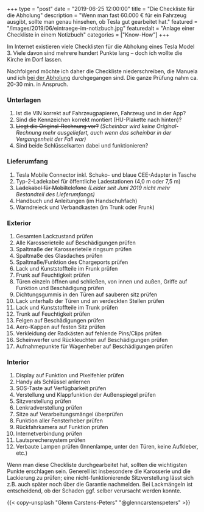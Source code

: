 +++
type = "post"
date = "2019-06-25 12:00:00"
title = "Die Checkliste für die Abholung"
description = "Wenn man fast 60.000 € für ein Fahrzeug ausgibt, sollte man genau hinsehen, ob Tesla gut gearbeitet hat."
featured = "/images/2019/06/eintraege-im-notizbuch.jpg"
featuredalt = "Anlage einer Checkliste in einem Notizbuch"
categories = ["Know-How"]
+++

Im Internet existieren viele Checklisten für die Abholung eines Tesla Model 3. Viele davon sind mehrere hundert Punkte lang – doch ich wollte die Kirche im Dorf lassen.

Nachfolgend möchte ich daher die Checkliste niederschreiben, die Manuela und ich [bei der Abholung](/blog/2019/06/der-tag-der-abholung/) durchgegangen sind. Die ganze Prüfung nahm ca. 20-30 min. in Anspruch.

### Unterlagen

1. Ist die VIN korrekt auf Fahrzeugpapieren, Fahrzeug und in der App?
1. Sind die Kennzeichen korrekt montiert (HU-Plakette nach hinten)?
1. ~~Liegt die Original-Rechnung vor?~~ *(Scheinbar wird keine Original-Rechnung mehr ausgeliefert, auch wenn das scheinbar in der Vergangenheit der Fall war)*
1. Sind beide Schlüsselkarten dabei und funktionieren?

### Lieferumfang

1. Tesla Mobile Connector inkl. Schuko- und blaue CEE-Adapter in Tasche
1. Typ-2-Ladekabel für öffentliche Ladestationen (4,0 m oder 7,5 m)
1. ~~Ladekabel für Mobiltelefone~~ *(Leider seit Juni 2019 nicht mehr Bestandteil des Lieferumfangs)*
1. Handbuch und Anleitungen (im Handschuhfach)
1. Warndreieck und Verbandkasten (im Trunk oder Frunk)

### Exterior

1. Gesamten Lackzustand prüfen
1. Alle Karosserieteile auf Beschädigungen prüfen
1. Spaltmaße der Karosserieteile ringsum prüfen
1. Spaltmaße des Glasdaches prüfen
1. Spaltmaße/Funktion des Chargeports prüfen
1. Lack und Kunststoffteile im Frunk prüfen
1. Frunk auf Feuchtigkeit prüfen
1. Türen einzeln öffnen und schließen, von innen und außen, Griffe auf Funktion und Beschädigung prüfen
1. Dichtungsgummis in den Türen auf sauberen sitz prüfen
1. Lack unterhalb der Türen und an verdeckten Stellen prüfen
1. Lack und Kunststoffteile im Trunk prüfen
1. Trunk auf Feuchtigkeit prüfen
1. Felgen auf Beschädigungen prüfen
1. Aero-Kappen auf festen Sitz prüfen
1. Verkleidung der Radkästen auf fehlende Pins/Clips prüfen
1. Scheinwerfer und Rückleuchten auf Beschädigungen prüfen
1. Aufnahmepunkte für Wagenheber auf Beschädigungen prüfen

### Interior

1. Display auf Funktion und Pixelfehler prüfen
1. Handy als Schlüssel anlernen
1. SOS-Taste auf Verfügbarkeit prüfen
1. Verstellung und Klappfunktion der Außenspiegel prüfen
1. Sitzverstellung prüfen
1. Lenkradverstellung prüfen
1. Sitze auf Verarbeitungsmängel überprüfen
1. Funktion aller Fensterheber prüfen
1. Rückfahrkamera auf Funktion prüfen
1. Internetverbindung prüfen
1. Lautsprechersystem prüfen
1. Verbaute Lampen prüfen (Innenlampe, unter den Türen, keine Aufkleber, etc.)

Wenn man diese Checkliste durchgearbeitet hat, sollten die wichtigsten Punkte erschlagen sein. Generell ist insbesondere die Karosserie und die Lackierung zu prüfen; eine nicht-funktionierende Sitzverstellung lässt sich z.B. auch später noch über die Garantie nachmelden. Bei Lackmängeln ist entscheidend, ob der Schaden ggf. selber verursacht werden konnte.

{{< copy-unsplash "Glenn Carstens-Peters" "@glenncarstenspeters" >}}
